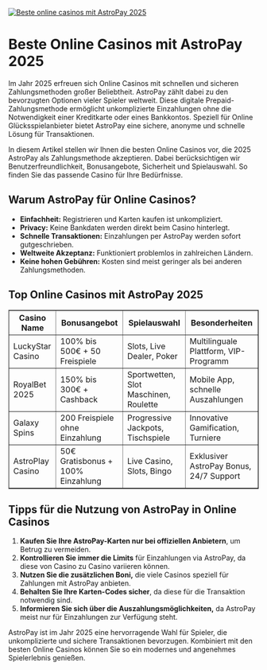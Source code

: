 [![Beste online casinos mit AstroPay 2025](https://123-caf.pages.dev/gitsignup.png)](https://vrmoo.ru/Bt82HjjY)

<h1>Beste Online Casinos mit AstroPay 2025</h1> <p>Im Jahr 2025 erfreuen sich Online Casinos mit schnellen und sicheren Zahlungsmethoden großer Beliebtheit. AstroPay zählt dabei zu den bevorzugten Optionen vieler Spieler weltweit. Diese digitale Prepaid-Zahlungsmethode ermöglicht unkomplizierte Einzahlungen ohne die Notwendigkeit einer Kreditkarte oder eines Bankkontos. Speziell für Online Glücksspielanbieter bietet AstroPay eine sichere, anonyme und schnelle Lösung für Transaktionen.</p>  <p>In diesem Artikel stellen wir Ihnen die besten Online Casinos vor, die 2025 AstroPay als Zahlungsmethode akzeptieren. Dabei berücksichtigen wir Benutzerfreundlichkeit, Bonusangebote, Sicherheit und Spielauswahl. So finden Sie das passende Casino für Ihre Bedürfnisse.</p>  <h2>Warum AstroPay für Online Casinos?</h2> <ul>   <li><strong>Einfachheit:</strong> Registrieren und Karten kaufen ist unkompliziert.</li>   <li><strong>Privacy:</strong> Keine Bankdaten werden direkt beim Casino hinterlegt.</li>   <li><strong>Schnelle Transaktionen:</strong> Einzahlungen per AstroPay werden sofort gutgeschrieben.</li>   <li><strong>Weltweite Akzeptanz:</strong> Funktioniert problemlos in zahlreichen Ländern.</li>   <li><strong>Keine hohen Gebühren:</strong> Kosten sind meist geringer als bei anderen Zahlungsmethoden.</li> </ul>  <h2>Top Online Casinos mit AstroPay 2025</h2> <table border="1" cellspacing="0" cellpadding="8">   <thead>     <tr>       <th>Casino Name</th>       <th>Bonusangebot</th>       <th>Spielauswahl</th>       <th>Besonderheiten</th>     </tr>   </thead>   <tbody>     <tr>       <td>LuckyStar Casino</td>       <td>100% bis 500€ + 50 Freispiele</td>       <td>Slots, Live Dealer, Poker</td>       <td>Multilinguale Plattform, VIP-Programm</td>     </tr>     <tr>       <td>RoyalBet 2025</td>       <td>150% bis 300€ + Cashback</td>       <td>Sportwetten, Slot Maschinen, Roulette</td>       <td>Mobile App, schnelle Auszahlungen</td>     </tr>     <tr>       <td>Galaxy Spins</td>       <td>200 Freispiele ohne Einzahlung</td>       <td>Progressive Jackpots, Tischspiele</td>       <td>Innovative Gamification, Turniere</td>     </tr>     <tr>       <td>AstroPlay Casino</td>       <td>50€ Gratisbonus + 100% Einzahlung</td>       <td>Live Casino, Slots, Bingo</td>       <td>Exklusiver AstroPay Bonus, 24/7 Support</td>     </tr>   </tbody> </table>  <h2>Tipps für die Nutzung von AstroPay in Online Casinos</h2> <ol>   <li><strong>Kaufen Sie Ihre AstroPay-Karten nur bei offiziellen Anbietern</strong>, um Betrug zu vermeiden.</li>   <li><strong>Kontrollieren Sie immer die Limits</strong> für Einzahlungen via AstroPay, da diese von Casino zu Casino variieren können.</li>   <li><strong>Nutzen Sie die zusätzlichen Boni,</strong> die viele Casinos speziell für Zahlungen mit AstroPay anbieten.</li>   <li><strong>Behalten Sie Ihre Karten-Codes sicher</strong>, da diese für die Transaktion notwendig sind.</li>   <li><strong>Informieren Sie sich über die Auszahlungsmöglichkeiten,</strong> da AstroPay meist nur für Einzahlungen zur Verfügung steht.</li> </ol>  <p>AstroPay ist im Jahr 2025 eine hervorragende Wahl für Spieler, die unkomplizierte und sichere Transaktionen bevorzugen. Kombiniert mit den besten Online Casinos können Sie so ein modernes und angenehmes Spielerlebnis genießen.</p>